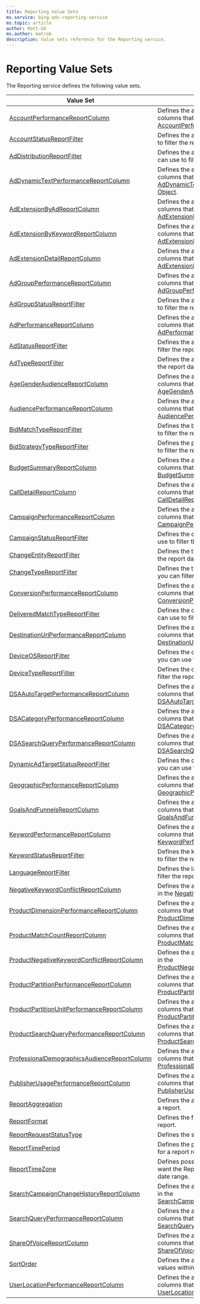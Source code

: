 ```yaml
---
title: Reporting Value Sets
ms.service: bing-ads-reporting-service
ms.topic: article
author: Matt-UX
ms.author: matrob
description: Value sets reference for the Reporting service.
---
```

# Reporting Value Sets
The Reporting service defines the following value sets.

|Value Set|Description|
|---|---|
|[AccountPerformanceReportColumn](accountperformancereportcolumn.md)|Defines the attributes and performance statistics columns that you can include in the [AccountPerformanceReportRequest](accountperformancereportrequest.md).|
|[AccountStatusReportFilter](accountstatusreportfilter.md)|Defines the account status values that you can use to filter the report data.|
|[AdDistributionReportFilter](addistributionreportfilter.md)|Defines the ad distribution medium values that you can use to filter the report data.|
|[AdDynamicTextPerformanceReportColumn](addynamictextperformancereportcolumn.md)|Defines the attributes and performance statistics columns that you can include in the [AdDynamicTextPerformanceReportRequest Data Object](addynamictextperformancereportrequest.md).|
|[AdExtensionByAdReportColumn](adextensionbyadreportcolumn.md)|Defines the attributes and performance statistics columns that you can include in the [AdExtensionByAdReportRequest](adextensionbyadreportrequest.md).|
|[AdExtensionByKeywordReportColumn](adextensionbykeywordreportcolumn.md)|Defines the attributes and performance statistics columns that you can include in the [AdExtensionByKeywordReportRequest](adextensionbykeywordreportrequest.md).|
|[AdExtensionDetailReportColumn](adextensiondetailreportcolumn.md)|Defines the attributes and performance statistics columns that you can include in the [AdExtensionDetailReportRequest](adextensiondetailreportrequest.md).|
|[AdGroupPerformanceReportColumn](adgroupperformancereportcolumn.md)|Defines the attributes and performance statistics columns that you can include in the [AdGroupPerformanceReportRequest](adgroupperformancereportrequest.md).|
|[AdGroupStatusReportFilter](adgroupstatusreportfilter.md)|Defines the ad group status values that you can use to filter the report data.|
|[AdPerformanceReportColumn](adperformancereportcolumn.md)|Defines the attributes and performance statistics columns that you can include in the [AdPerformanceReportRequest](adperformancereportrequest.md).|
|[AdStatusReportFilter](adstatusreportfilter.md)|Defines the ad status values that you can use to filter the report data.|
|[AdTypeReportFilter](adtypereportfilter.md)|Defines the ad type values that you can use to filter the report data.|
|[AgeGenderAudienceReportColumn](agegenderaudiencereportcolumn.md)|Defines the attributes and performance statistics columns that you can include in the [AgeGenderAudienceReportRequest](agegenderaudiencereportrequest.md).|
|[AudiencePerformanceReportColumn](audienceperformancereportcolumn.md)|Defines the attributes and performance statistics columns that you can include in the [AudiencePerformanceReportRequest](audienceperformancereportrequest.md).|
|[BidMatchTypeReportFilter](bidmatchtypereportfilter.md)|Defines the bid match type values that you can use to filter the report data.|
|[BidStrategyTypeReportFilter](bidstrategytypereportfilter.md)|Defines the possible values that you can use to use to filter the report data by bid strategy type.|
|[BudgetSummaryReportColumn](budgetsummaryreportcolumn.md)|Defines the attributes and performance statistics columns that you can include in the [BudgetSummaryReportRequest](budgetsummaryreportrequest.md).|
|[CallDetailReportColumn](calldetailreportcolumn.md)|Defines the attributes and performance statistics columns that you can include in the [CallDetailReportRequest](calldetailreportrequest.md).|
|[CampaignPerformanceReportColumn](campaignperformancereportcolumn.md)|Defines the attributes and performance statistics columns that you can include in the [CampaignPerformanceReportRequest](campaignperformancereportrequest.md).|
|[CampaignStatusReportFilter](campaignstatusreportfilter.md)|Defines the campaign status values that you can use to filter the report data.|
|[ChangeEntityReportFilter](changeentityreportfilter.md)|Defines the types of entities by which you can filter the report data.|
|[ChangeTypeReportFilter](changetypereportfilter.md)|Defines the types of changes to entities by which you can filter the report data.|
|[ConversionPerformanceReportColumn](conversionperformancereportcolumn.md)|Defines the attributes and performance statistics columns that you can include in the [ConversionPerformanceReportRequest](conversionperformancereportrequest.md).|
|[DeliveredMatchTypeReportFilter](deliveredmatchtypereportfilter.md)|Defines the delivered match type values that you can use to filter the report data.|
|[DestinationUrlPerformanceReportColumn](destinationurlperformancereportcolumn.md)|Defines the attributes and performance statistics columns that you can include in the [DestinationUrlPerformanceReportRequest](destinationurlperformancereportrequest.md).|
|[DeviceOSReportFilter](deviceosreportfilter.md)|Defines the device operating system values that you can use to filter the report data.|
|[DeviceTypeReportFilter](devicetypereportfilter.md)|Defines the device type values that you can use to filter the report data.|
|[DSAAutoTargetPerformanceReportColumn](dsaautotargetperformancereportcolumn.md)|Defines the attributes and performance statistics columns that you can include in the [DSAAutoTargetPerformanceReportRequest](dsaautotargetperformancereportrequest.md).|
|[DSACategoryPerformanceReportColumn](dsacategoryperformancereportcolumn.md)|Defines the attributes and performance statistics columns that you can include in the [DSACategoryPerformanceReportRequest](dsacategoryperformancereportrequest.md).|
|[DSASearchQueryPerformanceReportColumn](dsasearchqueryperformancereportcolumn.md)|Defines the attributes and performance statistics columns that you can include in the [DSASearchQueryPerformanceReportRequest](dsasearchqueryperformancereportrequest.md).|
|[DynamicAdTargetStatusReportFilter](dynamicadtargetstatusreportfilter.md)|Defines the dynamic ad target status values that you can use to filter the report data.|
|[GeographicPerformanceReportColumn](geographicperformancereportcolumn.md)|Defines the attributes and performance statistics columns that you can include in the [GeographicPerformanceReportRequest](geographicperformancereportrequest.md).|
|[GoalsAndFunnelsReportColumn](goalsandfunnelsreportcolumn.md)|Defines the attributes and performance statistics columns that you can include in the [GoalsAndFunnelsReportRequest](goalsandfunnelsreportrequest.md).|
|[KeywordPerformanceReportColumn](keywordperformancereportcolumn.md)|Defines the attributes and performance statistics columns that you can include in the [KeywordPerformanceReportRequest](keywordperformancereportrequest.md).|
|[KeywordStatusReportFilter](keywordstatusreportfilter.md)|Defines the keyword status values that you can use to filter the report data.|
|[LanguageReportFilter](languagereportfilter.md)|Defines the language values that you can use to filter the report data.|
|[NegativeKeywordConflictReportColumn](negativekeywordconflictreportcolumn.md)|Defines the attributes columns that you can include in the [NegativeKeywordConflictReportRequest](negativekeywordconflictreportrequest.md).|
|[ProductDimensionPerformanceReportColumn](productdimensionperformancereportcolumn.md)|Defines the attributes and performance statistics columns that you can include in the [ProductDimensionPerformanceReportRequest](productdimensionperformancereportrequest.md).|
|[ProductMatchCountReportColumn](productmatchcountreportcolumn.md)|Defines the attributes and performance statistics columns that you can include in the [ProductMatchCountReportRequest](productmatchcountreportrequest.md).|
|[ProductNegativeKeywordConflictReportColumn](productnegativekeywordconflictreportcolumn.md)|Defines the attributes columns that you can include in the [ProductNegativeKeywordConflictReportRequest](productnegativekeywordconflictreportrequest.md).|
|[ProductPartitionPerformanceReportColumn](productpartitionperformancereportcolumn.md)|Defines the attributes and performance statistics columns that you can include in the [ProductPartitionPerformanceReportRequest](productpartitionperformancereportrequest.md).|
|[ProductPartitionUnitPerformanceReportColumn](productpartitionunitperformancereportcolumn.md)|Defines the attributes and performance statistics columns that you can include in the [ProductPartitionUnitPerformanceReportRequest](productpartitionunitperformancereportrequest.md).|
|[ProductSearchQueryPerformanceReportColumn](productsearchqueryperformancereportcolumn.md)|Defines the attributes and performance statistics columns that you can include in the [ProductSearchQueryPerformanceReportRequest](productsearchqueryperformancereportrequest.md).|
|[ProfessionalDemographicsAudienceReportColumn](professionaldemographicsaudiencereportcolumn.md)|Defines the attributes and performance statistics columns that you can include in the [ProfessionalDemographicsAudienceReportRequest](professionaldemographicsaudiencereportrequest.md).|
|[PublisherUsagePerformanceReportColumn](publisherusageperformancereportcolumn.md)|Defines the attributes and performance statistics columns that you can include in the [PublisherUsagePerformanceReportRequest](publisherusageperformancereportrequest.md).|
|[ReportAggregation](reportaggregation.md)|Defines the aggregation values that you can use for a report.|
|[ReportFormat](reportformat.md)|Defines the file formats that you can use for a report.|
|[ReportRequestStatusType](reportrequeststatustype.md)|Defines the status of a report.|
|[ReportTimePeriod](reporttimeperiod.md)|Defines the predefined time and date range values for a report request.|
|[ReportTimeZone](reporttimezone.md)|Defines possible values for the time zone that you want the Reporting service to use for the selected date range.|
|[SearchCampaignChangeHistoryReportColumn](searchcampaignchangehistoryreportcolumn.md)|Defines the attribute columns that you can include in the [SearchCampaignChangeHistoryReportRequest](searchcampaignchangehistoryreportrequest.md).|
|[SearchQueryPerformanceReportColumn](searchqueryperformancereportcolumn.md)|Defines the attributes and performance statistics columns that you can include in the [SearchQueryPerformanceReportRequest](searchqueryperformancereportrequest.md).|
|[ShareOfVoiceReportColumn](shareofvoicereportcolumn.md)|Defines the attributes and performance statistics columns that you can include in the [ShareOfVoiceReportRequest](shareofvoicereportrequest.md).|
|[SortOrder](sortorder.md)|Defines the ascending or descending sort order of values within the specified report column.|
|[UserLocationPerformanceReportColumn](userlocationperformancereportcolumn.md)|Defines the attributes and performance statistics columns that you can include in the [UserLocationPerformanceReportRequest](userlocationperformancereportrequest.md).|
